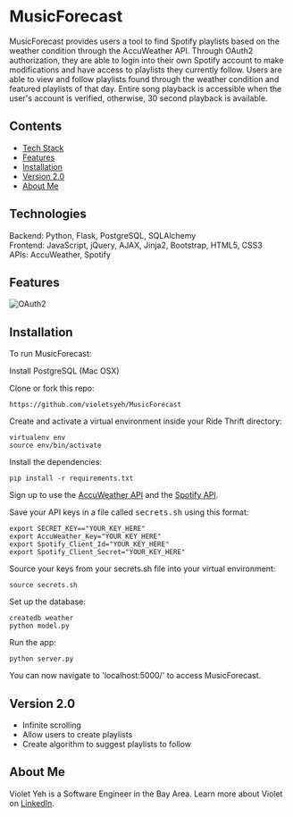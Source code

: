 # MusicForecast
MusicForecast provides users a tool to find Spotify playlists based on the weather condition through the AccuWeather API. Through OAuth2 authorization, they are able to login into their own Spotify account to make modifications  and have access to playlists they currently follow. Users are able to view and follow playlists found through the weather condition and featured playlists of that day. Entire song playback is accessible when the user's account is verified, otherwise, 30 second playback is available.

## Contents
* [Tech Stack](#technologies)
* [Features](#features)
* [Installation](#install)
* [Version 2.0](#version)
* [About Me](#aboutme)


## <a name="technologies"></a>Technologies
Backend: Python, Flask, PostgreSQL, SQLAlchemy<br/>
Frontend: JavaScript, jQuery, AJAX, Jinja2, Bootstrap, HTML5, CSS3<br/>
APIs: AccuWeather, Spotify<br/>

## <a name="features"></a>Features
![OAuth2](/static/images/readme/login.gif)

## <a name="install"></a>Installation

To run MusicForecast:

Install PostgreSQL (Mac OSX)

Clone or fork this repo:

```
https://github.com/violetsyeh/MusicForecast
```

Create and activate a virtual environment inside your Ride Thrift directory:

```
virtualenv env
source env/bin/activate
```

Install the dependencies:

```
pip install -r requirements.txt
```

Sign up to use the [AccuWeather API](https://developer.accuweather.com/) and the [Spotify API](https://developer.spotify.com/).

Save your API keys in a file called <kbd>secrets.sh</kbd> using this format:

```
export SECRET_KEY=="YOUR_KEY_HERE"
export AccuWeather_Key="YOUR_KEY_HERE"
export Spotify_Client_Id="YOUR_KEY_HERE"
export Spotify_Client_Secret="YOUR_KEY_HERE"
```

Source your keys from your secrets.sh file into your virtual environment:

```
source secrets.sh
```

Set up the database:

```
createdb weather
python model.py
```

Run the app:

```
python server.py
```

You can now navigate to 'localhost:5000/' to access MusicForecast.

## <a name="version"></a>Version 2.0
* Infinite scrolling
* Allow users to create playlists
* Create algorithm to suggest playlists to follow

## <a name="aboutme"></a>About Me
Violet Yeh is a Software Engineer in the Bay Area.
Learn more about Violet on [LinkedIn](http://www.linkedin.com/in/violetsyeh).
